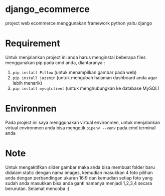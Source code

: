 # django_ecommerce
project web ecommerce menggunakan framework python yaitu django

# Requirement
Untuk menjalankan project ini anda harus menginstal beberapa files menggunakan pip pada cmd anda, diantaranya :
1. ``pip install Pillow`` (untuk menampilkan gambar pada web)
2. ``pip install jazzmin`` (untuk mengubah halaman dashboard anda agar lebih menarik)
3. ``pip install mysqlclient`` (untuk menghubungkan ke database MySQL)

# Environmen
Pada project ini saya menggunakan virtual environmen, untuk menjalankan virtual environmen anda bisa mengetik ``pipenv --venv`` pada cmd terminal anda

# Note
Untuk mengaktifkan slider gambar maka anda bisa membuat folder baru didalam static dengan nama images, kemudian masukkan 4 foto pilihan anda dengan perbandingan ukuran 16:9 dan kemudian setiap foto yang sudah anda masukkan bisa anda ganti namanya menjadi 1,2,3,4 secara berurutan. Selamat mencoba :)
